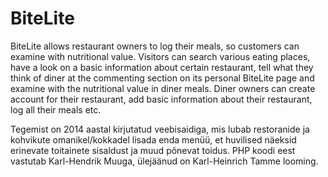 # BiteLite

BiteLite allows restaurant owners to log their meals, so customers can examine with nutritional value.
Visitors can search various eating places, have a look on a basic information about certain restaurant, tell what they think of diner at the commenting section on its personal BiteLite page and examine with the nutritional value in diner meals. Diner owners can create account for their restaurant, add basic information about their restaurant, log all their meals etc.

Tegemist on 2014 aastal kirjutatud veebisaidiga, mis lubab restoranide ja kohvikute omanikel/kokkadel lisada enda menüü, et huvilised näeksid erinevate toitainete sisaldust ja muud põnevat toidus. PHP koodi eest vastutab Karl-Hendrik Muuga, ülejäänud on Karl-Heinrich Tamme looming.
